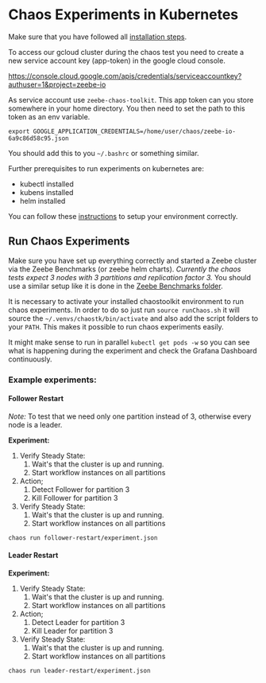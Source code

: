 # Chaos Experiments in Kubernetes

Make sure that you have followed all [installation steps](../README.md).

To access our gcloud cluster during the chaos test you need to create a new service account key (app-token) in the google cloud console.

https://console.cloud.google.com/apis/credentials/serviceaccountkey?authuser=1&project=zeebe-io

As service account use `zeebe-chaos-toolkit`.
This app token can you store somewhere in your home directory. You then need to set the path to this token as an env variable.

```
export GOOGLE_APPLICATION_CREDENTIALS=/home/user/chaos/zeebe-io-6a9c86d58c95.json
```

You should add this to you `~/.bashrc` or something similar.

Further prerequisites to run experiments on kubernetes are:

 * kubectl installed
 * kubens installed
 * helm installed 

You can follow these [instructions](https://github.com/zeebe-io/zeebe/tree/develop/benchmarks#requirements) to setup your
environment correctly.

## Run Chaos Experiments

Make sure you have set up everything correctly and started a Zeebe cluster via the Zeebe Benchmarks (or zeebe helm charts). _Currently the chaos tests
expect 3 nodes with 3 partitions and replication factor 3._ You should use a similar setup like it is done in the [Zeebe Benchmarks folder](https://github.com/zeebe-io/zeebe/tree/develop/benchmarks).

It is necessary to activate your installed chaostoolkit environment to run chaos experiments.
In order to do so just run `source runChaos.sh` it will source the `~/.venvs/chaostk/bin/activate` and also add the 
script folders to your `PATH`. This makes it possible to run chaos experiments easily.

It might make sense to run in parallel `kubectl get pods -w` so you can see what is happening during the experiment
and check the Grafana Dashboard continuously.

### Example experiments:

#### Follower Restart

_Note:_ To test that we need only one partition instead of 3, otherwise every node is a leader.

**Experiment:**
1. Verify Steady State:
    1. Wait's that the cluster is up and running.
    2. Start workflow instances on all partitions
2. Action;
    1. Detect Follower for partition 3
    2. Kill Follower for partition 3
3. Verify Steady State:
    1. Wait's that the cluster is up and running.
    2. Start workflow instances on all partitions

```
chaos run follower-restart/experiment.json
```

#### Leader Restart
**Experiment:**
1. Verify Steady State:
    1. Wait's that the cluster is up and running.
    2. Start workflow instances on all partitions
2. Action;
    1. Detect Leader for partition 3
    2. Kill Leader for partition 3
3. Verify Steady State:
    1. Wait's that the cluster is up and running.
    2. Start workflow instances on all partitions

```
chaos run leader-restart/experiment.json
```
